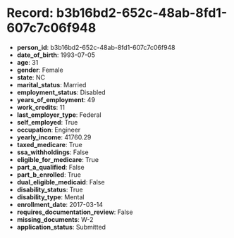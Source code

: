 # Record: b3b16bd2-652c-48ab-8fd1-607c7c06f948

- **person_id**: b3b16bd2-652c-48ab-8fd1-607c7c06f948
- **date_of_birth**: 1993-07-05
- **age**: 31
- **gender**: Female
- **state**: NC
- **marital_status**: Married
- **employment_status**: Disabled
- **years_of_employment**: 49
- **work_credits**: 11
- **last_employer_type**: Federal
- **self_employed**: True
- **occupation**: Engineer
- **yearly_income**: 41760.29
- **taxed_medicare**: True
- **ssa_withholdings**: False
- **eligible_for_medicare**: True
- **part_a_qualified**: False
- **part_b_enrolled**: True
- **dual_eligible_medicaid**: False
- **disability_status**: True
- **disability_type**: Mental
- **enrollment_date**: 2017-03-14
- **requires_documentation_review**: False
- **missing_documents**: W-2
- **application_status**: Submitted